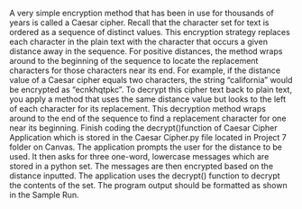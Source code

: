 A very simple encryption method that has been in use for thousands of years is called a Caesar cipher. Recall that the character set for text is ordered as a sequence of distinct values. This encryption strategy replaces each character in the plain text with the character that occurs a given distance away in the sequence. For positive distances, the method wraps around to the beginning of the sequence to locate the replacement characters for those characters near its end. For example, if the distance value of a Caesar cipher equals two characters, the string “california” would be encrypted as “ecnkhqtpkc”. To decrypt this cipher text back to plain text, you apply a method that uses the same distance value but looks to the left of each character for its replacement. This decryption method wraps around to the end of the sequence to find a replacement character for one near its beginning.
Finish coding the decrypt()function of Caesar Cipher Application which is stored in the Caesar Cipher.py file located in Project 7 folder on Canvas. The application prompts the user for the distance to be used. It then asks for three one-word, lowercase messages which are stored in a python set. The messages are then encrypted based on the distance inputted. The application uses the decrypt() function to decrypt the contents of the set. The program output should be formatted as shown in the Sample Run.
